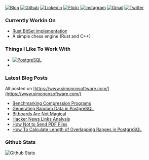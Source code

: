 
[![Blog](https://img.shields.io/badge/-Blog-000?style=flat&logo=&logoColor=white)](https://www.simononsoftware.com/)
[![Github](https://img.shields.io/badge/-Github-000?style=flat&logo=Github&logoColor=white)](https://github.com/szymonlipinski)
[![Linkedin](https://img.shields.io/badge/-LinkedIn-blue?style=flat&logo=Linkedin&logoColor=white)](https://www.linkedin.com/in/szymonlipinski)
[![Flickr](https://img.shields.io/badge/-Flickr-c13584?style=flat&labelColor=c13584&logo=flickr&logoColor=white)](https://www.flickr.com/photos/189078704@N02/)
[![Instagram](https://img.shields.io/badge/-Instagram-c13584?style=flat&labelColor=c13584&logo=instagram&logoColor=white)](https://www.instagram.com/szym_el/)
[![Gmail](https://img.shields.io/badge/-Gmail-c14438?style=flat&logo=Gmail&logoColor=white)](mailto:mabewlun@gmail.com)
[![Twitter](https://img.shields.io/badge/-Twitter-c14438?style=flat&logo=Twitter&logoColor=white)](https://twitter.com/szymon_lipinski)

### Currently Workin On

* [Rust BitSet implementation](https://github.com/szymonlipinski/bitset)
* A simple chess engine (Rust and C++)

### Things I Like To Work With

* [![PostgreSQL](https://img.shields.io/badge/-PostgreSQL-c14438?style=flat&logo=PostgreSQL&logoColor=white)](https://www.postgresql.org/)
* 


### Latest Blog Posts

All posted on [https://www.simononsoftware.com/](https://www.simononsoftware.com/)

* [Benchmarking Compression Programs](https://www.simononsoftware.com/benchmarking-compression-programs/)
* [Generating Random Data in PostgreSQL](https://www.simononsoftware.com/generating-random-data-in-postgresql/)
* [Bitboards Are Not Magical](https://www.simononsoftware.com/bitboards-are-not-magical/)
* [Hacker News Links Analysis](https://www.simononsoftware.com/hackernews-links-analysis/)
* [How Not to Send PDF Files](https://www.simononsoftware.com/how-not-to-send-pdf-files/)
* [How To Calculate Length of Overlapping Ranges in PostgreSQL](https://www.simononsoftware.com/how-to-calculate-length-of-overlapping-ranges-in-postgres/)


### Github Stats

![Github Stats](https://github-readme-stats.vercel.app/api?username=szymonlipinski&show_icons=true&hide_border=false&count_private=true)

